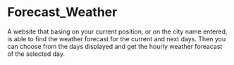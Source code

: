 # Forecast_Weather
A website that basing on your current position, or on the city name entered, is able to find the weather forecast for the current and next days. Then you can choose from the days displayed and get the hourly weather foreacast of the selected day.

